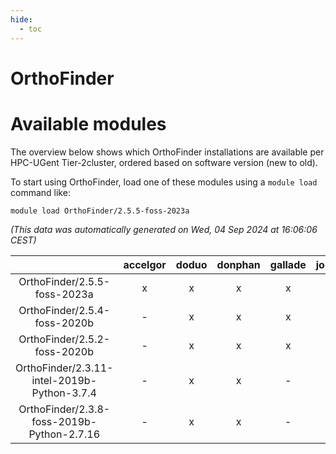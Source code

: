 ```yaml
---
hide:
  - toc
---
```


OrthoFinder
===========

# Available modules


The overview below shows which OrthoFinder installations are available per HPC-UGent Tier-2cluster, ordered based on software version (new to old).

To start using OrthoFinder, load one of these modules using a `module load` command like:

```shell
module load OrthoFinder/2.5.5-foss-2023a
```

*(This data was automatically generated on Wed, 04 Sep 2024 at 16:06:06 CEST)*  

| |accelgor|doduo|donphan|gallade|joltik|shinx|skitty|
| :---: | :---: | :---: | :---: | :---: | :---: | :---: | :---: |
|OrthoFinder/2.5.5-foss-2023a|x|x|x|x|x|x|x|
|OrthoFinder/2.5.4-foss-2020b|-|x|x|x|x|-|x|
|OrthoFinder/2.5.2-foss-2020b|-|x|x|x|x|-|x|
|OrthoFinder/2.3.11-intel-2019b-Python-3.7.4|-|x|x|-|x|-|x|
|OrthoFinder/2.3.8-foss-2019b-Python-2.7.16|-|x|x|-|x|-|x|
